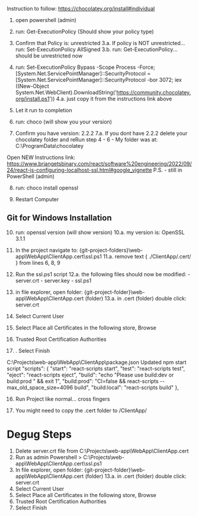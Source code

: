 Instruction to follow: https://chocolatey.org/install#individual

1. open powershell (admin)

2. run: Get-ExecutionPolicy (Should show your policy type)

3. Confirm that Policy is: unrestricted
	3.a. If policy is NOT unrestricted... run: Set-ExecutionPolicy AllSigned
	3.b. run: Get-ExecutionPolicy... should be unrestricted now

4. run: Set-ExecutionPolicy Bypass -Scope Process -Force; [System.Net.ServicePointManager]::SecurityProtocol = [System.Net.ServicePointManager]::SecurityProtocol -bor 3072; iex ((New-Object System.Net.WebClient).DownloadString('https://community.chocolatey.org/install.ps1'))
	4.a. just copy it from the instructions link above

5. Let it run to completion

6. run: choco (will show you your version)

7. Confirm you have version: 2.2.2
	7.a. If you dont have 2.2.2 delete your chocolatey folder and reRun step 4 - 6
		- My folder was at: C:\ProgramData\chocolatey

Open NEW Instructions link: https://www.briangetsbinary.com/react/software%20engineering/2022/09/24/react-js-configuring-localhost-ssl.html#google_vignette
P.S. - still in PowerShell (admin) 

8. run: choco install openssl

9. Restart Computer

## Git for Windows Installation


10. run: openssl version (will show version)
	10.a. my version is: OpenSSL 3.1.1

11. In the project navigate to: {git-project-folders}\web-app\WebApp\ClientApp\.cert\ssl.ps1
	11.a. remove text { ./ClientApp/.cert/ } from lines 6, 8, 9

12. Run the ssl.ps1 script
	12.a. the following files should now be modified:
		- server.crt
		- server.key
		- ssl.ps1

13. in file explorer, open folder: {git-project-folder}\web-app\WebApp\ClientApp\.cert (folder)
	13.a. in .cert (folder) double click: server.crt
    
2. Select Current User
3.  Select Place all Certificates in the following store, Browse
4.  Trusted Root Certification Authorities
5.  . Select Finish

C:\Projects\web-app\WebApp\ClientApp\package.json
Updated npm start script
  "scripts": {
    "start": "react-scripts start",
    "test": "react-scripts test",
    "eject": "react-scripts eject",
    "build": "echo \"Please use build:dev or build:prod \" && exit 1",
    "build:prod": "CI=false && react-scripts --max_old_space_size=4096 build",
    "build:local": "react-scripts build"
  },
  
16. Run Project like normal... cross fingers

17. You might need to copy the .cert folder to /ClientApp/

# Degug Steps
1. Delete server.crt file from C:\Projects\web-app\WebApp\ClientApp\.cert
1. Run as admin Powershell > C:\Projects\web-app\WebApp\ClientApp\.cert\ssl.ps1
1. In file explorer, open folder: {git-project-folder}\web-app\WebApp\ClientApp.cert (folder) 13.a. in .cert (folder) double click: server.crt
1. Select Current User
1. Select Place all Certificates in the following store, Browse
1. Trusted Root Certification Authorities
1. Select Finish
